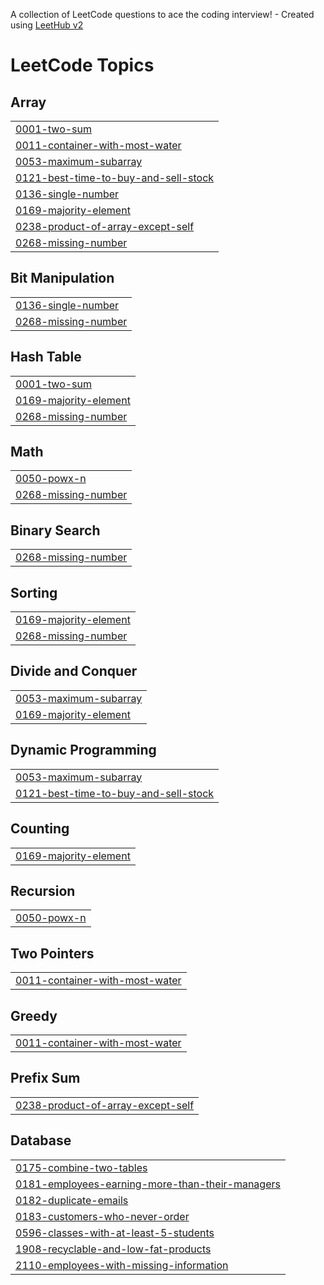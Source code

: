 A collection of LeetCode questions to ace the coding interview! - Created using [LeetHub v2](https://github.com/arunbhardwaj/LeetHub-2.0)
<!---LeetCode Topics Start-->
# LeetCode Topics
## Array
|  |
| ------- |
| [0001-two-sum](https://github.com/Swanee-2106/LeetCode/tree/master/0001-two-sum) |
| [0011-container-with-most-water](https://github.com/Swanee-2106/LeetCode/tree/master/0011-container-with-most-water) |
| [0053-maximum-subarray](https://github.com/Swanee-2106/LeetCode/tree/master/0053-maximum-subarray) |
| [0121-best-time-to-buy-and-sell-stock](https://github.com/Swanee-2106/LeetCode/tree/master/0121-best-time-to-buy-and-sell-stock) |
| [0136-single-number](https://github.com/Swanee-2106/LeetCode/tree/master/0136-single-number) |
| [0169-majority-element](https://github.com/Swanee-2106/LeetCode/tree/master/0169-majority-element) |
| [0238-product-of-array-except-self](https://github.com/Swanee-2106/LeetCode/tree/master/0238-product-of-array-except-self) |
| [0268-missing-number](https://github.com/Swanee-2106/LeetCode/tree/master/0268-missing-number) |
## Bit Manipulation
|  |
| ------- |
| [0136-single-number](https://github.com/Swanee-2106/LeetCode/tree/master/0136-single-number) |
| [0268-missing-number](https://github.com/Swanee-2106/LeetCode/tree/master/0268-missing-number) |
## Hash Table
|  |
| ------- |
| [0001-two-sum](https://github.com/Swanee-2106/LeetCode/tree/master/0001-two-sum) |
| [0169-majority-element](https://github.com/Swanee-2106/LeetCode/tree/master/0169-majority-element) |
| [0268-missing-number](https://github.com/Swanee-2106/LeetCode/tree/master/0268-missing-number) |
## Math
|  |
| ------- |
| [0050-powx-n](https://github.com/Swanee-2106/LeetCode/tree/master/0050-powx-n) |
| [0268-missing-number](https://github.com/Swanee-2106/LeetCode/tree/master/0268-missing-number) |
## Binary Search
|  |
| ------- |
| [0268-missing-number](https://github.com/Swanee-2106/LeetCode/tree/master/0268-missing-number) |
## Sorting
|  |
| ------- |
| [0169-majority-element](https://github.com/Swanee-2106/LeetCode/tree/master/0169-majority-element) |
| [0268-missing-number](https://github.com/Swanee-2106/LeetCode/tree/master/0268-missing-number) |
## Divide and Conquer
|  |
| ------- |
| [0053-maximum-subarray](https://github.com/Swanee-2106/LeetCode/tree/master/0053-maximum-subarray) |
| [0169-majority-element](https://github.com/Swanee-2106/LeetCode/tree/master/0169-majority-element) |
## Dynamic Programming
|  |
| ------- |
| [0053-maximum-subarray](https://github.com/Swanee-2106/LeetCode/tree/master/0053-maximum-subarray) |
| [0121-best-time-to-buy-and-sell-stock](https://github.com/Swanee-2106/LeetCode/tree/master/0121-best-time-to-buy-and-sell-stock) |
## Counting
|  |
| ------- |
| [0169-majority-element](https://github.com/Swanee-2106/LeetCode/tree/master/0169-majority-element) |
## Recursion
|  |
| ------- |
| [0050-powx-n](https://github.com/Swanee-2106/LeetCode/tree/master/0050-powx-n) |
## Two Pointers
|  |
| ------- |
| [0011-container-with-most-water](https://github.com/Swanee-2106/LeetCode/tree/master/0011-container-with-most-water) |
## Greedy
|  |
| ------- |
| [0011-container-with-most-water](https://github.com/Swanee-2106/LeetCode/tree/master/0011-container-with-most-water) |
## Prefix Sum
|  |
| ------- |
| [0238-product-of-array-except-self](https://github.com/Swanee-2106/LeetCode/tree/master/0238-product-of-array-except-self) |
## Database
|  |
| ------- |
| [0175-combine-two-tables](https://github.com/Swanee-2106/LeetCode/tree/master/0175-combine-two-tables) |
| [0181-employees-earning-more-than-their-managers](https://github.com/Swanee-2106/LeetCode/tree/master/0181-employees-earning-more-than-their-managers) |
| [0182-duplicate-emails](https://github.com/Swanee-2106/LeetCode/tree/master/0182-duplicate-emails) |
| [0183-customers-who-never-order](https://github.com/Swanee-2106/LeetCode/tree/master/0183-customers-who-never-order) |
| [0596-classes-with-at-least-5-students](https://github.com/Swanee-2106/LeetCode/tree/master/0596-classes-with-at-least-5-students) |
| [1908-recyclable-and-low-fat-products](https://github.com/Swanee-2106/LeetCode/tree/master/1908-recyclable-and-low-fat-products) |
| [2110-employees-with-missing-information](https://github.com/Swanee-2106/LeetCode/tree/master/2110-employees-with-missing-information) |
<!---LeetCode Topics End-->